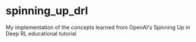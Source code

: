 # spinning_up_drl
My implementation of the concepts learned from OpenAI's Spinning Up in Deep RL educational tutorial
